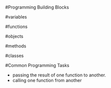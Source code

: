 #Programming Building Blocks

#variables


#functions


#objects


#methods


#classes

#Common Programming Tasks
- passing the result of one function to another.
- calling one function from another
